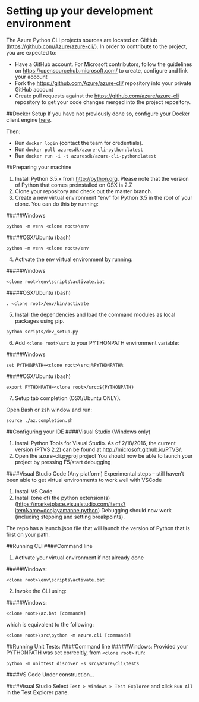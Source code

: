 Setting up your development environment
========================================
The Azure Python CLI projects sources are located on GitHub (https://github.com/Azure/azure-cli/). In order to contribute to the project, you are expected to: 
-	Have a GitHub account. For Microsoft contributors, follow the guidelines on https://opensourcehub.microsoft.com/ to create, configure and link your account
-	Fork the  https://github.com/Azure/azure-cli/ repository into your private GitHub account
-	Create pull requests against the https://github.com/azure/azure-cli repository to get your code changes merged into the project repository.

##Docker Setup
If you have not previously done so, configure your Docker client engine [here](https://docs.docker.com/engine/installation/).

Then:
+ Run `docker login` (contact the team for credentials).
+ Run `docker pull azuresdk/azure-cli-python:latest`
+ Run `docker run -i -t azuresdk/azure-cli-python:latest`

##Preparing your machine
1.	Install Python 3.5.x from http://python.org. Please note that the version of Python that comes preinstalled on OSX is 2.7. 
2.	Clone your repository and check out the master branch.
3.	Create a new virtual environment “env” for Python 3.5 in the root of your clone. You can do this by running:

  #####Windows
  ```BatchFile
  python -m venv <clone root>\env
  ```
  #####OSX/Ubuntu (bash)
  ```Shell
  python –m venv <clone root>/env
  ```
4.  Activate the env virtual environment by running:

  #####Windows
  ```BatchFile
  <clone root>\env\scripts\activate.bat
  ```
  #####OSX/Ubuntu (bash)
  ```Shell
  . <clone root>/env/bin/activate
  ```

5.	Install the dependencies and load the command modules as local packages using pip.
  ```Shell
  python scripts/dev_setup.py
  ```
6.  Add `<clone root>\src` to your PYTHONPATH environment variable:

  #####Windows
  ```BatchFile
  set PYTHONPATH=<clone root>\src;%PYTHONPATH%
  ```
  #####OSX/Ubuntu (bash)
  ```Shell
  export PYTHONPATH=<clone root>/src:${PYTHONPATH}
  ```
7.  Setup tab completion (OSX/Ubuntu ONLY).

  Open Bash or zsh window and run:
  
  ```Shell
  source ./az.completion.sh
  ```

##Configuring your IDE
####Visual Studio (Windows only)
1.	Install Python Tools for Visual Studio. As of 2/18/2016, the current version (PTVS 2.2) can be found at http://microsoft.github.io/PTVS/.
2.	Open the azure-cli.pyproj project
You should now be able to launch your project by pressing F5/start debugging

####Visual Studio Code (Any platform)
Experimental steps – still haven’t been able to get virtual environments to work well with VSCode

1.	Install VS Code
2.	Install (one of) the python extension(s) (https://marketplace.visualstudio.com/items?itemName=donjayamanne.python)
Debugging should now work (including stepping and setting breakpoints). 

The repo has a launch.json file that will launch the version of Python that is first on your path. 

##Running CLI
####Command line
1.  Activate your virtual environment if not already done

  #####Windows:
  ```BatchFile
  <clone root>\env\scripts\activate.bat
  ```
2.  Invoke the CLI using:

  #####Windows:
  ```BatchFile
  <clone root>\az.bat [commands]
  ```
  which is equivalent to the following:
  ```BatchFile
  <clone root>\src\python -m azure.cli [commands]
  ```

##Running Unit Tests:
####Command line
#####Windows:
  Provided your PYTHONPATH was set correcltly, from `<clone root>` run:
  ```BatchFile
  python -m unittest discover -s src\azure\cli\tests
  ``` 
####VS Code
  Under construction...
  
####Visual Studio
  Select `Test > Windows > Test Explorer` and click `Run All` in the Test Explorer pane.
